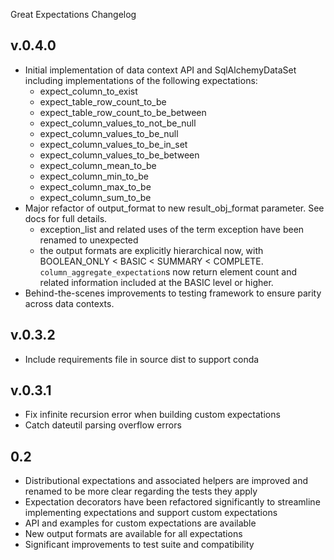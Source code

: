 Great Expectations Changelog

v.0.4.0
-----
* Initial implementation of data context API and SqlAlchemyDataSet including implementations of the following expectations:
  * expect_column_to_exist
  * expect_table_row_count_to_be
  * expect_table_row_count_to_be_between
  * expect_column_values_to_not_be_null
  * expect_column_values_to_be_null
  * expect_column_values_to_be_in_set
  * expect_column_values_to_be_between
  * expect_column_mean_to_be
  * expect_column_min_to_be
  * expect_column_max_to_be
  * expect_column_sum_to_be
* Major refactor of output_format to new result_obj_format parameter. See docs for full details.
  * exception_list and related uses of the term exception have been renamed to unexpected
  * the output formats are explicitly hierarchical now, with BOOLEAN_ONLY < BASIC < SUMMARY < COMPLETE. `column_aggregate_expectation`s now return element count and related information included at the BASIC level or higher.
* Behind-the-scenes improvements to testing framework to ensure parity across data contexts.


v.0.3.2
-----
* Include requirements file in source dist to support conda

v.0.3.1
-----
* Fix infinite recursion error when building custom expectations
* Catch dateutil parsing overflow errors

0.2
---
* Distributional expectations and associated helpers are improved and renamed to be more clear regarding the tests they apply
* Expectation decorators have been refactored significantly to streamline implementing expectations and support custom expectations
* API and examples for custom expectations are available
* New output formats are available for all expectations
* Significant improvements to test suite and compatibility
